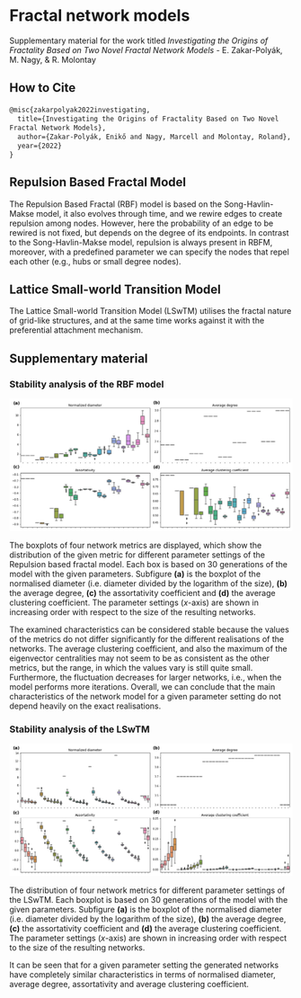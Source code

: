 # Fractal network models
Supplementary material for the work titled *Investigating the Origins of Fractality Based on Two Novel Fractal Network Models* - E. Zakar-Polyák, M. Nagy, & R. Molontay

## How to Cite
```
@misc{zakarpolyak2022investigating,
  title={Investigating the Origins of Fractality Based on Two Novel Fractal Network Models},
  author={Zakar-Polyák, Enikő and Nagy, Marcell and Molontay, Roland},
  year={2022}
}
```


## Repulsion Based Fractal Model

The Repulsion Based Fractal (RBF) model is based on the Song-Havlin-Makse model, it also evolves through time, and we rewire edges to create repulsion among nodes. However, here the probability of an edge to be rewired is not fixed, but depends on the degree of its endpoints. In contrast to the Song-Havlin-Makse model, repulsion is always present in RBFM, moreover, with a predefined parameter we can specify the nodes that repel each other (e.g., hubs or small degree nodes).

## Lattice Small-world Transition Model

The Lattice Small-world Transition Model (LSwTM) utilises the fractal nature of grid-like structures, and at the same time works against it with the preferential attachment mechanism.




## Supplementary material

### Stability analysis of the RBF model

![Stability analysis of the RBFM](https://github.com/marcessz/fractal-network-models/blob/main/figures/RBFM_stability.png)

The boxplots of four network metrics are displayed, which show the distribution of the given metric for different parameter settings of the Repulsion based fractal model. Each box is based on 30 generations of the model with the given parameters. Subfigure **(a)** is the boxplot of the normalised diameter (i.e. diameter divided by the logarithm of the size), **(b)** the average degree, **(c)**  the assortativity coefficient and **(d)** the average clustering coefficient. The parameter settings (*x*-axis) are shown in increasing order with respect to the size of the resulting networks.

The examined characteristics can be considered stable because the values of the metrics do not differ significantly for the different realisations of the networks. The average clustering coefficient, and also the maximum of the eigenvector centralities may not seem to be as consistent as the other metrics, but the range, in which the values vary is still quite small. Furthermore, the fluctuation decreases for larger networks, i.e., when the model performs more iterations. Overall, we can conclude that the main characteristics of the network model for a given parameter setting do not depend heavily on the exact realisations.

### Stability analysis of the LSwTM
![Stability analysis of the LSwTM](https://github.com/marcessz/fractal-network-models/blob/main/figures/LSwTM_stability.png)

The distribution of four network metrics for different parameter settings of the LSwTM. Each boxplot is based on 30 generations of the model with the given parameters. Subfigure **(a)** is the boxplot of the normalised diameter (i.e. diameter divided by the logarithm of the size), **(b)** the average degree, **(c)** the assortativity coefficient and **(d)** the average clustering coefficient. The parameter settings (*x*-axis) are shown in increasing order with respect to the size of the resulting networks.

It can be seen that for a given parameter setting the generated networks have completely similar characteristics in terms of normalised diameter, average degree, assortativity and average clustering coefficient.
